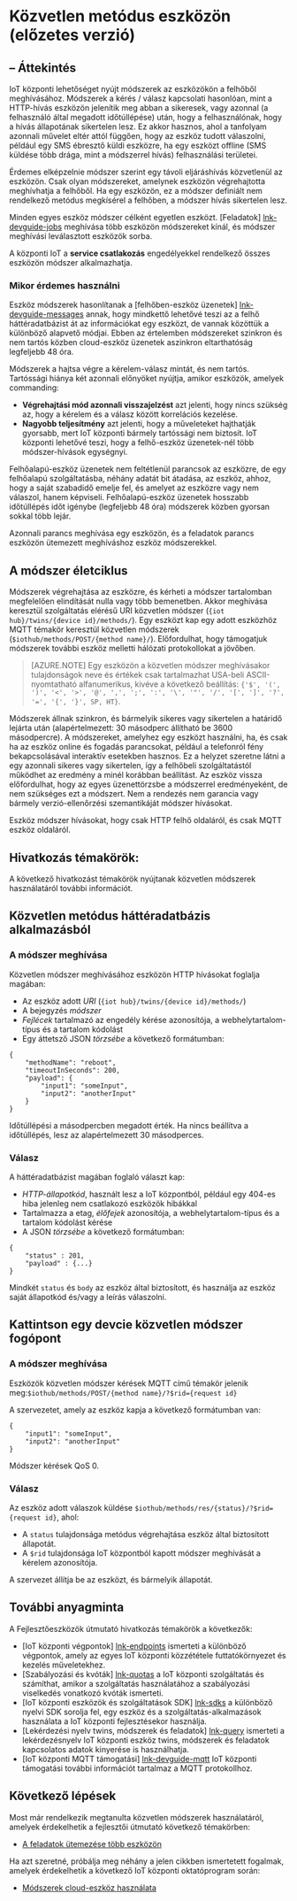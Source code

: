 <properties
 pageTitle="Fejlesztőeszközök útmutató – a közvetlen módszerek |} Microsoft Azure"
 description="Azure IoT központi Fejlesztőeszközök útmutató - használata közvetlen módszerek meghívásához kódot az eszközein"
 services="iot-hub"
 documentationCenter=".net"
 authors="nberdy"
 manager="timlt"
 editor=""/>

<tags
 ms.service="iot-hub"
 ms.devlang="multiple"
 ms.topic="article"
 ms.tgt_pltfrm="na"
 ms.workload="na"
 ms.date="09/30/2016" 
 ms.author="nberdy"/>

# <a name="invoke-a-direct-method-on-a-device-preview"></a>Közvetlen metódus eszközön (előzetes verzió)

## <a name="overview"></a>– Áttekintés

IoT központi lehetőséget nyújt módszerek az eszközökön a felhőből meghívásához. Módszerek a kérés / válasz kapcsolati hasonlóan, mint a HTTP-hívás eszközön jelenítik meg abban a sikeresek, vagy azonnal (a felhasználó által megadott időtúllépése) után, hogy a felhasználónak, hogy a hívás állapotának sikertelen lesz. Ez akkor hasznos, ahol a tanfolyam azonnali művelet eltér attól függően, hogy az eszköz tudott válaszolni, például egy SMS ébresztő küldi eszközre, ha egy eszközt offline (SMS küldése több drága, mint a módszerrel hívás) felhasználási területei.

Érdemes elképzelnie módszer szerint egy távoli eljáráshívás közvetlenül az eszközön. Csak olyan módszereket, amelynek eszközön végrehajtotta meghívhatja a felhőből. Ha egy eszközön, ez a módszer definiált nem rendelkező metódus megkísérel a felhőben, a módszer hívás sikertelen lesz.

Minden egyes eszköz módszer célként egyetlen eszközt. [Feladatok] [ lnk-devguide-jobs] meghívása több eszközön módszereket kínál, és módszer meghívási leválasztott eszközök sorba.

A központi IoT a **service csatlakozás** engedélyekkel rendelkező összes eszközön módszer alkalmazhatja.

### <a name="when-to-use"></a>Mikor érdemes használni

Eszköz módszerek hasonlítanak a [felhőben-eszköz üzenetek] [ lnk-devguide-messages] annak, hogy mindkettő lehetővé teszi az a felhő háttéradatbázist át az információkat egy eszközt, de vannak közöttük a különböző alapvető módjai. Ebben az értelemben módszereket szinkron és nem tartós közben cloud-eszköz üzenetek aszinkron eltarthatóság legfeljebb 48 óra.

Módszerek a hajtsa végre a kérelem-válasz mintát, és nem tartós. Tartóssági hiánya két azonnali előnyöket nyújtja, amikor eszközök, amelyek commanding:

- **Végrehajtási mód azonnali visszajelzést** azt jelenti, hogy nincs szükség az, hogy a kérelem és a válasz között korrelációs kezelése.
- **Nagyobb teljesítmény** azt jelenti, hogy a műveleteket hajthatják gyorsabb, mert IoT központi bármely tartóssági nem biztosít. IoT központi lehetővé teszi, hogy a felhő-eszköz üzenetek-nél több módszer-hívások egységnyi.

Felhőalapú-eszköz üzenetek nem feltétlenül parancsok az eszközre, de egy felhőalapú szolgáltatásba, néhány adatát bit átadása, az eszköz, ahhoz, hogy a saját szabadidő emelje fel, és amelyet az eszközre vagy nem válaszol, hanem képviseli. Felhőalapú-eszköz üzenetek hosszabb időtúllépés időt igénybe (legfeljebb 48 óra) módszerek közben gyorsan sokkal több lejár.

Azonnali parancs meghívása egy eszközön, és a feladatok parancs eszközön ütemezett meghíváshoz eszköz módszerekkel.

## <a name="method-lifecycle"></a>A módszer életciklus

Módszerek végrehajtása az eszközre, és kérheti a módszer tartalomban megfelelően elindítását nulla vagy több bemenetben. Akkor meghívása keresztül szolgáltatás elérésű URI közvetlen módszer (`{iot hub}/twins/{device id}/methods/`). Egy eszközt kap egy adott eszközhöz MQTT témakör keresztül közvetlen módszerek (`$iothub/methods/POST/{method name}/`). Előfordulhat, hogy támogatjuk módszerek további eszköz melletti hálózati protokollokat a jövőben.

> [AZURE.NOTE] Egy eszközön a közvetlen módszer meghívásakor tulajdonságok neve és értékek csak tartalmazhat USA-beli ASCII-nyomtatható alfanumerikus, kivéve a következő beállítás: ``{'$', '(', ')', '<', '>', '@', ',', ';', ':', '\', '"', '/', '[', ']', '?', '=', '{', '}', SP, HT}``.

Módszerek állnak szinkron, és bármelyik sikeres vagy sikertelen a határidő lejárta után (alapértelmezett: 30 másodperc állítható be 3600 másodpercre). A módszereket, amelyhez egy eszközt használni, ha, és csak ha az eszköz online és fogadás parancsokat, például a telefonról fény bekapcsolásával interaktív esetekben hasznos. Ez a helyzet szeretne látni a egy azonnali sikeres vagy sikertelen, így a felhőbeli szolgáltatástól működhet az eredmény a minél korábban beállítást. Az eszköz vissza előfordulhat, hogy az egyes üzenettörzsbe a módszerrel eredményeként, de nem szükséges ezt a módszert. Nem a rendezés nem garancia vagy bármely verzió-ellenőrzési szemantikáját módszer hívásokat.

Eszköz módszer hívásokat, hogy csak HTTP felhő oldaláról, és csak MQTT eszköz oldaláról.

## <a name="reference-topics"></a>Hivatkozás témakörök:

A következő hivatkozást témakörök nyújtanak közvetlen módszerek használatáról további információt.

## <a name="invoke-a-direct-method-from-a-back-end-app"></a>Közvetlen metódus háttéradatbázis alkalmazásból

### <a name="method-invocation"></a>A módszer meghívása

Közvetlen módszer meghívásához eszközön HTTP hívásokat foglalja magában:

- Az eszköz adott *URI* (`{iot hub}/twins/{device id}/methods/`)
- A bejegyzés *módszer*
- *Fejlécek* tartalmazó az engedély kérése azonosítója, a webhelytartalom-típus és a tartalom kódolást
- Egy áttetsző JSON *törzsébe* a következő formátumban:

```
{
    "methodName": "reboot",
    "timeoutInSeconds": 200,
    "payload": {
        "input1": "someInput",
        "input2": "anotherInput"
    }
}
```

  Időtúllépési a másodpercben megadott érték. Ha nincs beállítva a időtúllépés, lesz az alapértelmezett 30 másodperces.
  
### <a name="response"></a>Válasz

A háttéradatbázist magában foglaló választ kap:

- *HTTP-állapotkód*, használt lesz a IoT központból, például egy 404-es hiba jelenleg nem csatlakozó eszközök hibákkal
- Tartalmazza a etag, *élőfejek* azonosítója, a webhelytartalom-típus és a tartalom kódolást kérése
- A JSON *törzsébe* a következő formátumban:

```
{
    "status" : 201,
    "payload" : {...}
}
```
  
   Mindkét `status` és `body` az eszköz által biztosított, és használja az eszköz saját állapotkód és/vagy a leírás válaszolni.

## <a name="handle-a-direct-method-on-a-devcie"></a>Kattintson egy devcie közvetlen módszer fogópont

### <a name="method-invocation"></a>A módszer meghívása

Eszközök közvetlen módszer kérések MQTT című témakör jelenik meg:`$iothub/methods/POST/{method name}/?$rid={request id}`

A szervezetet, amely az eszköz kapja a következő formátumban van:

```
{
    "input1": "someInput",
    "input2": "anotherInput"
}
```

Módszer kérések QoS 0.

### <a name="response"></a>Válasz

Az eszköz adott válaszok küldése `$iothub/methods/res/{status}/?$rid={request id}`, ahol:

 - A `status` tulajdonsága metódus végrehajtása eszköz által biztosított állapotát.
 - A `$rid` tulajdonsága IoT központból kapott módszer meghívását a kérelem azonosítója.

A szervezet állítja be az eszközt, és bármelyik állapotát.

## <a name="additional-reference-material"></a>További anyagminta

A Fejlesztőeszközök útmutató hivatkozás témakörök a következők:

- [IoT központi végpontok] [ lnk-endpoints] ismerteti a különböző végpontok, amely az egyes IoT központi közzététele futtatókörnyezet és kezelés műveletekhez.
- [Szabályozási és kvóták] [ lnk-quotas] a IoT központi szolgáltatás és számíthat, amikor a szolgáltatás használatához a szabályozási viselkedés vonatkozó kvóták ismerteti.
- [IoT központi eszközök és szolgáltatások SDK] [ lnk-sdks] a különböző nyelvi SDK sorolja fel, egy eszköz és a szolgáltatás-alkalmazások használata a IoT központi fejlesztésekor használja.
- [Lekérdezési nyelv twins, módszerek és feladatok] [ lnk-query] ismerteti a lekérdezésnyelv IoT központi eszköz twins, módszerek és feladatok kapcsolatos adatok kinyerése is használhatja.
- [IoT központi MQTT támogatási] [ lnk-devguide-mqtt] IoT központi támogatási további információt tartalmaz a MQTT protokollhoz.

## <a name="next-steps"></a>Következő lépések

Most már rendelkezik megtanulta közvetlen módszerek használatáról, amelyek érdekelhetik a fejlesztői útmutató következő témakörben:

- [A feladatok ütemezése több eszközön][lnk-devguide-jobs]

Ha azt szeretné, próbálja meg néhány a jelen cikkben ismertetett fogalmak, amelyek érdekelhetik a következő IoT központi oktatóprogram során:

- [Módszerek cloud-eszköz használata][lnk-methods-tutorial]

<!-- links and images -->

[lnk-endpoints]: iot-hub-devguide-endpoints.md
[lnk-quotas]: iot-hub-devguide-quotas-throttling.md
[lnk-sdks]: iot-hub-devguide-sdks.md
[lnk-query]: iot-hub-devguide-query-language.md
[lnk-devguide-mqtt]: iot-hub-mqtt-support.md

[lnk-devguide-jobs]: iot-hub-devguide-jobs.md
[lnk-methods-tutorial]: iot-hub-c2d-methods.md
[lnk-devguide-messages]: iot-hub-devguide-messaging.md
